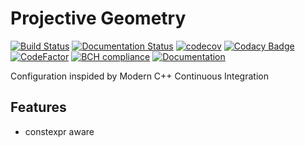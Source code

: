 Projective Geometry
===================

[![Build Status](https://travis-ci.org/luk036/pgcpp.svg?branch=master)](https://travis-ci.org/luk036/pgcpp)
[![Documentation Status](https://readthedocs.org/projects/pgcpp/badge/?version=latest)](https://pgcpp.readthedocs.io/en/latest/?badge=latest)
[![codecov](https://codecov.io/gh/luk036/pgcpp/branch/master/graph/badge.svg)](https://codecov.io/gh/luk036/pgcpp)
[![Codacy Badge](https://api.codacy.com/project/badge/Grade/2791a40d6cd94011b8c36d7ad6b9b8f0)](https://app.codacy.com/app/luk036/pgcpp?utm_source=github.com&utm_medium=referral&utm_content=luk036/pgcpp&utm_campaign=badger)
[![CodeFactor](https://www.codefactor.io/repository/github/luk036/pgcpp/badge)](https://www.codefactor.io/repository/github/luk036/pgcpp)
[![BCH compliance](https://bettercodehub.com/edge/badge/luk036/pgcpp?branch=master)](https://bettercodehub.com/)
[![Documentation](https://img.shields.io/badge/Documentation-latest-blue.svg)](https://luk036.github.io/doc/pgcpp/index.html)

Configuration inspided by Modern C++ Continuous Integration

Features
--------

-   constexpr aware
